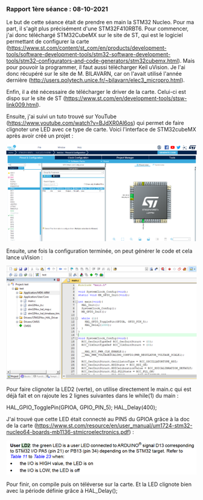 ### Rapport 1ère séance : 08-10-2021

Le but de cette séance était de prendre en main la STM32 Nucleo. Pour ma part, il s'agit plus précisément d'une STM32F410RBT6. Pour commencer, j'ai donc téléchargé STM32CubeMX sur le site de ST, qui est le logiciel permettant de configurer la carte (https://www.st.com/content/st_com/en/products/development-tools/software-development-tools/stm32-software-development-tools/stm32-configurators-and-code-generators/stm32cubemx.html). Mais pour pouvoir la programmer, il faut aussi télécharger Keil uVision. Je l'ai donc récupéré sur le site de M. BILAVARN, car on l'avait utilisé l'année dernière (http://users.polytech.unice.fr/~bilavarn/elec3_micropro.html).

Enfin, il a été nécessaire de télécharger le driver de la carte. Celui-ci est dispo sur le site de ST (https://www.st.com/en/development-tools/stsw-link009.html).

Ensuite, j'ai suivi un tuto trouvé sur YouTube (https://www.youtube.com/watch?v=BJdXR0Al6os) qui permet de faire clignoter une LED avec ce type de carte. Voici l'interface de STM32cubeMX après avoir créé un projet :

![CubeMX](images/interface-cubeMX.PNG "CubeMX")

Ensuite, une fois la configuration terminée, on peut générer le code et cela lance uVision :

![uVision](images/interface-uvision.PNG "uVision")

Pour faire clignoter la LED2 (verte), on utilise directement le main.c qui est déjà fait et on rajoute les 2 lignes suivantes dans le while(1) du main :

HAL_GPIO_TogglePin(GPIOA, GPIO_PIN_5);
HAL_Delay(400);

J'ai trouvé que cette LED était connecté au PIN5 du GPIOA grâce à la doc de la carte (https://www.st.com/resource/en/user_manual/um1724-stm32-nucleo64-boards-mb1136-stmicroelectronics.pdf) :

![LED2](images/led2.PNG "LED2")

Pour finir, on compile puis on téléverse sur la carte. Et la LED clignote bien avec la période définie grâce à HAL_Delay();
